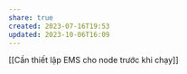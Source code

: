 ```yaml
---
share: true
created: 2023-07-16T19:53
updated: 2023-10-06T16:09
---
```

[[Cần thiết lập EMS cho node trước khi chạy]] 
